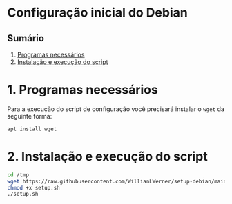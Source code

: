 # Configuração inicial do Debian

## Sumário
  1. [Programas necessários](#1-programas-necessários)
  2. [Instalação e execução do script](#2-instalação-e-execução-do-script)

# 1. Programas necessários

Para a execução do script de configuração você precisará instalar o `wget` da seguinte forma:
```bash
apt install wget
```

# 2. Instalação e execução do script


```bash
cd /tmp
wget https://raw.githubusercontent.com/WillianLWerner/setup-debian/main/debian-post.sh -O setup.sh
chmod +x setup.sh
./setup.sh
```
